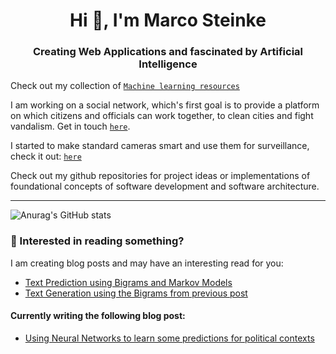<h1 align="center">Hi 👋, I'm Marco Steinke</h1>
<h3 align="center">Creating Web Applications and fascinated by Artificial Intelligence</h3>

Check out my collection of [`Machine learning resources`](https://github.com/MarcoSteinke/Machine-Learning-Resources)

I am working on a social network, which's first goal is to provide a platform on which citizens and officials can work together, to clean cities and fight vandalism. Get in touch [`here`](https://github.com/vanfix-social-network).

I started to make standard cameras smart and use them for surveillance, check it out: [`here`](https://github.com/MarcoSteinke/survAPI-Surveillance-Camera-Analysis)

Check out my github repositories for project ideas or implementations of foundational concepts of software development and software architecture.

<hr>

![Anurag's GitHub stats](https://github-readme-stats.vercel.app/api?username=MarcoSteinke&show_icons=true&theme=transparent)

### 📝 Interested in reading something?

I am creating blog posts and may have an interesting read for you:

- [Text Prediction using Bigrams and Markov Models](https://bestofcode.net/blog/text-prediction/)
- [Text Generation using the Bigrams from previous post](https://bestofcode.net/blog/text-generation/)

#### Currently writing the following blog post:

- [Using Neural Networks to learn some predictions for political contexts](https://github.com/MarcoSteinke/Machine-Learning-Resources/blob/main/implementation/political-parties/README.adoc#using-neural-networks-to-learn-some-predictions-for-political-contexts)

